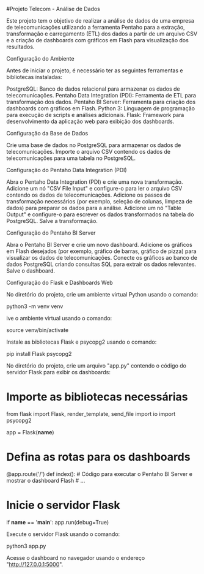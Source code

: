 #Projeto Telecom - Análise de Dados

Este projeto tem o objetivo de realizar a análise de dados de uma empresa de telecomunicações utilizando a ferramenta Pentaho para a extração, transformação e carregamento (ETL) dos dados a partir de um arquivo CSV e a criação de dashboards com gráficos em Flash para visualização dos resultados.


Configuração do Ambiente

Antes de iniciar o projeto, é necessário ter as seguintes ferramentas e bibliotecas instaladas:

PostgreSQL: Banco de dados relacional para armazenar os dados de telecomunicações.
Pentaho Data Integration (PDI): Ferramenta de ETL para transformação dos dados.
Pentaho BI Server: Ferramenta para criação dos dashboards com gráficos em Flash.
Python 3: Linguagem de programação para execução de scripts e análises adicionais.
Flask: Framework para desenvolvimento da aplicação web para exibição dos dashboards.

Configuração da Base de Dados

Crie uma base de dados no PostgreSQL para armazenar os dados de telecomunicações.
Importe o arquivo CSV contendo os dados de telecomunicações para uma tabela no PostgreSQL.


Configuração do Pentaho Data Integration (PDI)

Abra o Pentaho Data Integration (PDI) e crie uma nova transformação.
Adicione um nó "CSV File Input" e configure-o para ler o arquivo CSV contendo os dados de telecomunicações.
Adicione os passos de transformação necessários (por exemplo, seleção de colunas, limpeza de dados) para preparar os dados para a análise.
Adicione um nó "Table Output" e configure-o para escrever os dados transformados na tabela do PostgreSQL.
Salve a transformação.


Configuração do Pentaho BI Server

Abra o Pentaho BI Server e crie um novo dashboard.
Adicione os gráficos em Flash desejados (por exemplo, gráfico de barras, gráfico de pizza) para visualizar os dados de telecomunicações.
Conecte os gráficos ao banco de dados PostgreSQL criando consultas SQL para extrair os dados relevantes.
Salve o dashboard.




Configuração do Flask e Dashboards Web

No diretório do projeto, crie um ambiente virtual Python usando o comando:

python3 -m venv venv


ive o ambiente virtual usando o comando:

source venv/bin/activate



Instale as bibliotecas Flask e psycopg2 usando o comando:

pip install Flask psycopg2



No diretório do projeto, crie um arquivo "app.py" contendo o código do servidor Flask para exibir os dashboards:



# Importe as bibliotecas necessárias

from flask import Flask, render_template, send_file
import io
import psycopg2

app = Flask(__name__)

# Defina as rotas para os dashboards

@app.route('/')
def index():
    # Código para executar o Pentaho BI Server e mostrar o dashboard Flash
    # ...

# Inicie o servidor Flask

if __name__ == '__main__':
    app.run(debug=True)



Execute o servidor Flask usando o comando:

python3 app.py


Acesse o dashboard no navegador usando o endereço "http://127.0.0.1:5000".






